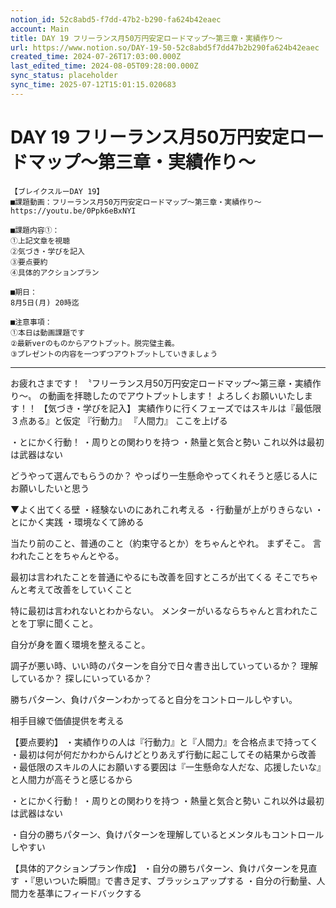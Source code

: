 ```yaml
---
notion_id: 52c8abd5-f7dd-47b2-b290-fa624b42eaec
account: Main
title: DAY 19 フリーランス月50万円安定ロードマップ〜第三章・実績作り〜
url: https://www.notion.so/DAY-19-50-52c8abd5f7dd47b2b290fa624b42eaec
created_time: 2024-07-26T17:03:00.000Z
last_edited_time: 2024-08-05T09:28:00.000Z
sync_status: placeholder
sync_time: 2025-07-12T15:01:15.020683
---
```

# DAY 19 フリーランス月50万円安定ロードマップ〜第三章・実績作り〜

```plain text
【ブレイクスルーDAY 19】
■課題動画：フリーランス月50万円安定ロードマップ〜第三章・実績作り〜
https://youtu.be/0Ppk6eBxNYI

■課題内容①：
①上記文章を視聴
②気づき・学びを記入
③要点要約
④具体的アクションプラン

■期日：
8月5日(月) 20時迄

■注意事項：
①本日は動画課題です
②最新verのものからアウトプット。脱完璧主義。
③プレゼントの内容を一つずつアウトプットしていきましょう
```
---
お疲れさまです！
〝フリーランス月50万円安定ロードマップ〜第三章・実績作り〜〟
の動画を拝聴したのでアウトプットします！
よろしくお願いいたします！！
【気づき・学びを記入】
実績作りに行くフェーズではスキルは『最低限３点ある』と仮定
『行動力』
『人間力』
ここを上げる

・とにかく行動！
・周りとの関わりを持つ
・熱量と気合と勢い
これ以外は最初は武器はない

どうやって選んでもらうのか？
やっぱり一生懸命やってくれそうと感じる人にお願いしたいと思う

▼よく出てくる壁
・経験ないのにあれこれ考える
・行動量が上がりきらない
・とにかく実践
・環境なくて諦める

当たり前のこと、普通のこと（約束守るとか）をちゃんとやれ。
まずそこ。
言われたことをちゃんとやる。

最初は言われたことを普通にやるにも改善を回すところが出てくる
そこでちゃんと考えて改善をしていくこと

特に最初は言われないとわからない。
メンターがいるならちゃんと言われたことを丁寧に聞くこと。

自分が身を置く環境を整えること。

調子が悪い時、いい時のパターンを自分で日々書き出していっているか？
理解しているか？
探しにいっているか？

勝ちパターン、負けパターンわかってると自分をコントロールしやすい。

相手目線で価値提供を考える


【要点要約】
・実績作りの人は『行動力』と『人間力』を合格点まで持ってく
・最初は何が何だかわからんけどとりあえず行動に起こしてその結果から改善
・最低限のスキルの人にお願いする要因は『一生懸命な人だな、応援したいな』と人間力が高そうと感じるから

・とにかく行動！
・周りとの関わりを持つ
・熱量と気合と勢い
これ以外は最初は武器はない

・自分の勝ちパターン、負けパターンを理解しているとメンタルもコントロールしやすい


【具体的アクションプラン作成】
・自分の勝ちパターン、負けパターンを見直す
・『思いついた瞬間』で書き足す、ブラッシュアップする
・自分の行動量、人間力を基準にフィードバックする



